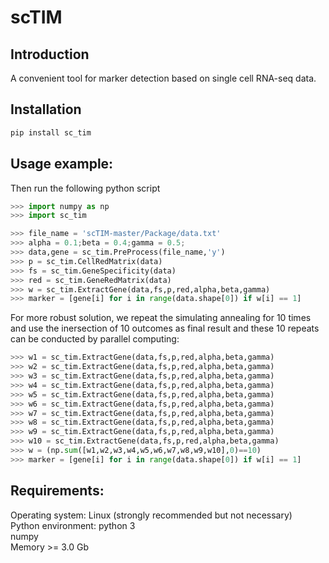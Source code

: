 # scTIM
## Introduction
A convenient tool for marker detection based on single cell RNA-seq data. <br>

## Installation
```bash
pip install sc_tim
```

## Usage example:

Then run the following python script
```python
>>> import numpy as np
>>> import sc_tim

>>> file_name = 'scTIM-master/Package/data.txt'                                      ### Defining file name
>>> alpha = 0.1;beta = 0.4;gamma = 0.5;                                       ### Setting Parameters
>>> data,gene = sc_tim.PreProcess(file_name,'y')                               ### Preprocessing data
>>> p = sc_tim.CellRedMatrix(data)                                             ### Computing cell-cell distance matrix
>>> fs = sc_tim.GeneSpecificity(data)                                          ### Computing gene specificity
>>> red = sc_tim.GeneRedMatrix(data)                                           ### Computing gene-gene redundancy matrix
>>> w = sc_tim.ExtractGene(data,fs,p,red,alpha,beta,gamma)                        ### Identifying markers by simulating annealing
>>> marker = [gene[i] for i in range(data.shape[0]) if w[i] == 1]             ### Output the marker set
```
For more robust solution, we repeat the simulating annealing for 10 times and use the inersection of 10 outcomes as final result and these 10 repeats can be conducted by parallel computing:
```python
>>> w1 = sc_tim.ExtractGene(data,fs,p,red,alpha,beta,gamma)
>>> w2 = sc_tim.ExtractGene(data,fs,p,red,alpha,beta,gamma)
>>> w3 = sc_tim.ExtractGene(data,fs,p,red,alpha,beta,gamma)
>>> w4 = sc_tim.ExtractGene(data,fs,p,red,alpha,beta,gamma)
>>> w5 = sc_tim.ExtractGene(data,fs,p,red,alpha,beta,gamma)
>>> w6 = sc_tim.ExtractGene(data,fs,p,red,alpha,beta,gamma)
>>> w7 = sc_tim.ExtractGene(data,fs,p,red,alpha,beta,gamma)
>>> w8 = sc_tim.ExtractGene(data,fs,p,red,alpha,beta,gamma)
>>> w9 = sc_tim.ExtractGene(data,fs,p,red,alpha,beta,gamma)
>>> w10 = sc_tim.ExtractGene(data,fs,p,red,alpha,beta,gamma) 
>>> w = (np.sum([w1,w2,w3,w4,w5,w6,w7,w8,w9,w10],0)==10)                       ### Intersection
>>> marker = [gene[i] for i in range(data.shape[0]) if w[i] == 1]              ### Output the marker set
```

## Requirements:
Operating system: Linux (strongly recommended but not necessary) <br>
Python environment: python 3 <br>
numpy <br>
Memory >= 3.0 Gb

